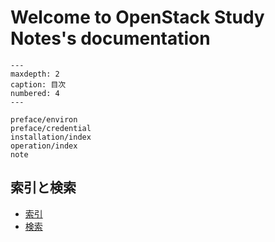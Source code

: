 # Welcome to OpenStack Study Notes's documentation

```{toctree}
---
maxdepth: 2
caption: 目次
numbered: 4
---

preface/environ
preface/credential
installation/index
operation/index
note
```

## 索引と検索

- [索引](genindex)
- [検索](search)

